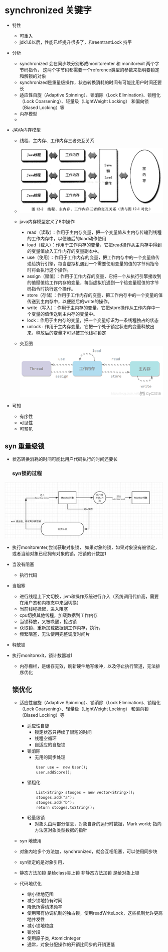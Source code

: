 
 # synchronized 关键字
  - 特性
    - 可重入
    - jdk1.6以后，性能已经提升很多了，和reentrantLock 持平
 - 分析
    - synchronized 会在同步块分别形成monitorenter 和 monitorexit 两个字节码指令， 这两个字节码都需要一个reference类型的参数来指明要锁定和解锁的对象
    - synchronized是重量级操作，状态转换消耗的时间有可能比用户时间还要长
    - 适应性自旋（Adaptive Spinning）、锁消除（Lock Elimination)、锁粗化（Lock Coarsening）、轻量级（LightWeight Locking） 和偏向锁（Biased Locking）等
    - 内存模型
    -
 - JAVA内存模型
      - 线程、主内存、工作内存三者交互关系
      -   ![img.png](img.png)
      - java内存模型定义了8中操作
        - read（读取）：作用于主内存变量，把一个变量值从主内存传输到线程的工作内存中，以便随后的load动作使用
        - load（载入）：作用于工作内存的变量，它把read操作从主内存中得到的变量值放入工作内存的变量副本中。
        - use（使用）：作用于工作内存的变量，把工作内存中的一个变量值传递给执行引擎，每当虚拟机遇到一个需要使用变量的值的字节码指令时将会执行这个操作。
        - assign（赋值）：作用于工作内存的变量，它把一个从执行引擎接收到的值赋值给工作内存的变量，每当虚拟机遇到一个给变量赋值的字节码指令时执行这个操作。
        - store（存储）：作用于工作内存的变量，把工作内存中的一个变量的值传送到主内存中，以便随后的write的操作。
        - write（写入）：作用于主内存的变量，它把store操作从工作内存中一个变量的值传送到主内存的变量中。
        - lock：作用于主内存的变量，把一个变量标识为一条线程独占的状态
        - unlock : 作用于主内存变量，它把一个处于锁定状态的变量释放出来，释放后的变量才可以被其他线程锁定
       
   - 交互图
      ![img_1.png](img_1.png)
     
  - 可知
     - 有序性
     - 可见性
     - 可预见
  ## syn 重量级锁
- 状态转换消耗的时间可能比用户代码执行的时间还要长

  ### syn锁的过程
![img_2.png](img_2.png)
- 执行monitorenter,尝试获取对象锁， 如果对象的锁，如果对象没有被锁定，或者当前对象已经拥有对象的锁，把锁的计数加1
- 当没有阻塞
    - 执行代码
- 当阻塞
    - 进行线程上下文切换，jvm和操作系统进行介入（系统调用代价高，需要在用户态和内核态中来回切换）
    - 当前线程挂起，进入阻塞
    - cpu切换其他线程，加载数据到工作内存
    - 当锁释放，又被唤醒，抢占锁
    - 获取锁，重新加载数据到工作内存，执行，
    - 频繁阻塞，无法使用完整调度时间片
- 释放锁
- 执行monitorexit，锁计数器减1

    - 内存栅栏，是缓存无效，刷新硬件地写缓冲，以及停止执行管道，无法排序优化

  ## 锁优化
    - 适应性自旋（Adaptive Spinning）、锁消除（Lock Elimination)、锁粗化（Lock Coarsening）、轻量级（LightWeight Locking） 和偏向锁（Biased Locking）等
      - 适应性自旋
        - 锁定状态只持续了很短的时间
        - 线程空循环
        - 自适应的自旋锁
      - 锁消除
        - 无用的同步处理
        ```
            User use =  new User();
            user.addScore();
        ```
      - 锁粗化
        ```
            List<String> stooges = new vector<String>();
            stooges.add("a");
            stooges.add("b");
            return stooges.toString();
        ```
      - 轻量级锁
        - 对象头由两部分信息，对象自身的运行时数据，Mark world; 指向方法区对象类型数据的指针
     

   
  - syn 地使用
   - 对象内地多个方法加，synchronized，就会互相阻塞，可以使用同步块
   - syn锁定的是对象引用，
   - 静态方法加锁 是给class类上锁
     非静态方法加锁 是给对象上锁
  - 代码地优化
    - 缩小锁地范围
    - 减少锁地持有时间
    - 降低所得请求频率
    - 使用带有协调机制的独占锁，使用readWriteLock，这些机制允许更高地并发性
    - 减小锁地粒度
    - 锁分段
    - 使用原子类, AtomicInteger
    - 通常，对象分配操作的开销比同步的开销更低